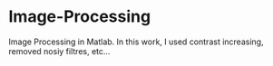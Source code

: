 # Image-Processing
Image Processing in Matlab. In this work, I used contrast increasing, removed nosiy filtres, etc...
